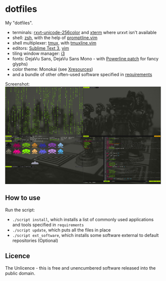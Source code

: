 dotfiles
========

My "dotfiles".


- terminals: [rxvt-unicode-256color](http://software.schmorp.de/pkg/rxvt-unicode.html) and [xterm](http://invisible-island.net/xterm/) where urxvt isn't available
- shell: [zsh](http://en.wikipedia.org/wiki/Z_shell), with the help of [promptline.vim](https://github.com/edkolev/promptline.vim)
- shell multiplexer: [tmux](http://tmux.sourceforge.net/), with [tmuxline.vim](https://github.com/edkolev/tmuxline.vim)
- editors: [Sublime Text 3](http://sublimetext.com/3), [vim](http://www.vim.org/)
- tiling window manager: [i3](http://i3wm.org/)
- fonts: DejaVu Sans, DejaVu Sans Mono - with [Powerline patch](https://github.com/Lokaltog/powerline-fonts) for fancy glyphs)
- color theme: Monokai (see [Xresources](Xresources))
- and a bundle of other often-used software specified in [requirements](requirements)

Screenshot:
![screenshot](dotfiles.png)

## How to use
Run the script:
- `./script install`, which installs a list of commonly used applications and tools specified in `requirements`
- `./script update`, which puts all the files in place
- `./script ext_software`, which installs some software external to default repositories (Optional)

## Licence
The Unlicence - this is free and unencumbered software released into the public domain.
